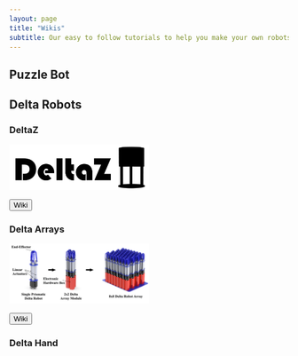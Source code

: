 ```yaml
---
layout: page
title: "Wikis"
subtitle: Our easy to follow tutorials to help you make your own robots!
---
```


## Puzzle Bot

## Delta Robots

### DeltaZ
<img src="/assets/img/robots/deltaZ.png" alt="DeltaZ Robot Image" style="max-width: 50%" />

<button name="button" class="wiki-buttons" onclick="window.open('https://github.com/alvaresc/DeltaZ/wiki','_blank')">Wiki</button>

### Delta Arrays

<img src="/assets/img/robots/delta_array.png" alt="Delta Array Image" style="max-width: 50%" />

<button name="button" class="wiki-buttons" onclick="window.open('https://iamlab-cmu.github.io/delta-arrays/','_blank')">Wiki</button>

### Delta Hand


